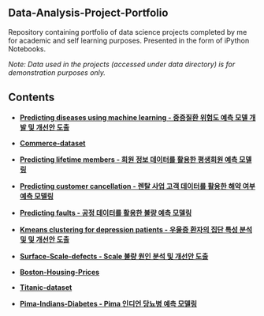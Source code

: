 Data-Analysis-Project-Portfolio
------------------------------------
Repository containing portfolio of data science projects completed by me for academic and self learning purposes. 
Presented in the form of iPython Notebooks.

_Note: Data used in the projects (accessed under data directory) is for demonstration purposes only._

## Contents

* **[Predicting diseases using machine learning - 중증질환 위험도 예측 모델 개발 및 개선안 도출](https://github.com/KimGyuLee/Health-Care-Big-Data-Project)**  
  
* **[Commerce-dataset]()**  

* **[Predicting lifetime members - 회원 정보 데이터를 활용한 평생회원 예측 모델링]()**  

* **[Predicting customer cancellation - 렌탈 사업 고객 데이터를 활용한 해약 여부 예측 모델링]()**  

* **[Predicting faults - 공정 데이터를 활용한 불량 예측 모델링]()**  
  
* **[Kmeans clustering for depression patients - 우울증 환자의 집단 특성 분석 및 및 개선안 도출](https://github.com/KimGyuLee/Data-Analysis-Project-Portfolio/tree/master/Kmeans-clustering-for-depression-patients)**  
  
* **[Surface-Scale-defects - Scale 불량 원인 분석 및 개선안 도출](https://github.com/KimGyuLee/Data-Analysis-Project-Portfolio/tree/master/Surface-Scale-Defects)**    
  
* **[Boston-Housing-Prices]()**  

* **[Titanic-dataset]()**  

* **[Pima-Indians-Diabetes - Pima 인디언 당뇨병 예측 모델링](https://github.com/KimGyuLee/Data-Analysis-Project-Portfolio/tree/master/Pima-Indians-Diabetes)**  




